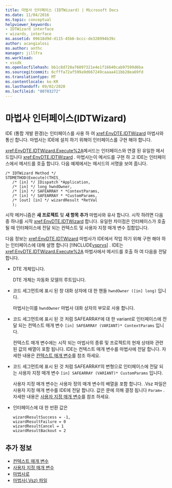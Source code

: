 ```yaml
---
title: 마법사 인터페이스 (IDTWizard) | Microsoft Docs
ms.date: 11/04/2016
ms.topic: conceptual
helpviewer_keywords:
- IDTWizard interface
- wizards, interface
ms.assetid: 09618d9d-d115-45b6-bccc-de328994b39c
author: acangialosi
ms.author: anthc
manager: jillfra
ms.workload:
- vssdk
ms.openlocfilehash: bb1c8d728a76097321e4e1f16640cab97599d6ba
ms.sourcegitcommit: 6cfffa72af599a9d667249caaaa411bb28ea69fd
ms.translationtype: MT
ms.contentlocale: ko-KR
ms.lasthandoff: 09/02/2020
ms.locfileid: "80703272"
---
```

# <a name="wizard-interface-idtwizard"></a>마법사 인터페이스(IDTWizard)
IDE (통합 개발 환경)는 인터페이스를 사용 하 여 <xref:EnvDTE.IDTWizard> 마법사와 통신 합니다. 마법사는 IDE에 설치 하기 위해이 인터페이스를 구현 해야 합니다.

 <xref:EnvDTE.IDTWizard.Execute%2A>메서드는 인터페이스와 연결 된 유일한 메서드입니다 <xref:EnvDTE.IDTWizard> . 마법사는이 메서드를 구현 하 고 IDE는 인터페이스에서 메서드를 호출 합니다. 다음 예제에서는 메서드의 서명을 보여 줍니다.

```
/* IDTWizard Method */
STDMETHOD(Execute)(THIS_
   /* [in] */ IDispatch *Application,
   /* [in] */ long hwndOwner,
   /* [in] */ SAFEARRAY * *ContextParams,
   /* [in] */ SAFEARRAY * *CustomParams,
   /* [out] [in] */ wizardResult *RetVal
   );
```

 시작 메커니즘은 **새 프로젝트** 및 **새 항목 추가** 마법사와 유사 합니다. 시작 하려면 다음 중 하나를 시작 <xref:EnvDTE.IDTWizard> 합니다. 유일한 차이점은 인터페이스가 호출 될 때 인터페이스에 전달 되는 컨텍스트 및 사용자 지정 매개 변수 집합입니다.

 다음 정보는 <xref:EnvDTE.IDTWizard> 마법사가 IDE에서 작업 하기 위해 구현 해야 하는 인터페이스에 대해 설명 합니다 [!INCLUDE[vsprvs](../../code-quality/includes/vsprvs_md.md)] . IDE는 <xref:EnvDTE.IDTWizard.Execute%2A> 마법사에서 메서드를 호출 하 여 다음을 전달 합니다.

- DTE 개체입니다.

     DTE 개체는 자동화 모델의 루트입니다.

- 코드 세그먼트에 표시 된 창 대화 상자에 대 한 핸들 `hwndOwner ([in] long)` 입니다.

     마법사는이를 `hwndOwner` 마법사 대화 상자의 부모로 사용 합니다.

- 코드 세그먼트에 표시 된 것 처럼 SAFEARRAY에 대 한 variant로 인터페이스에 전달 되는 컨텍스트 매개 변수 `[in] SAFEARRAY (VARIANT)* ContextParams` 입니다.

     컨텍스트 매개 변수에는 시작 되는 마법사의 종류 및 프로젝트의 현재 상태와 관련 된 값의 배열이 포함 됩니다. IDE는 컨텍스트 매개 변수를 마법사에 전달 합니다. 자세한 내용은 [컨텍스트 매개 변수](../../extensibility/internals/context-parameters.md)를 참조 하세요.

- 코드 세그먼트에 표시 된 것 처럼 SAFEARRAY의 변형으로 인터페이스에 전달 되는 사용자 지정 매개 변수 `[in] SAFEARRAY (VARIANT)* CustomParams` 입니다.

     사용자 지정 매개 변수는 사용자 정의 매개 변수의 배열을 포함 합니다. .Vsz 파일은 사용자 지정 매개 변수를 IDE에 전달 합니다. 값은 문에 의해 결정 됩니다 `Param=` . 자세한 내용은 [사용자 지정 매개 변수](../../extensibility/internals/custom-parameters.md)를 참조 하세요.

- 인터페이스에 대 한 반환 값은

    ```
    wizardResultSuccess = -1,
    wizardResultFailure = 0
    wizardResultCancel = 1
    wizardResultBackout = 2
    ```

## <a name="see-also"></a>추가 정보
- [컨텍스트 매개 변수](../../extensibility/internals/context-parameters.md)
- [사용자 지정 매개 변수](../../extensibility/internals/custom-parameters.md)
- [마법사로](../../extensibility/internals/wizards.md)
- [마법사(.Vsz) 파일](../../extensibility/internals/wizard-dot-vsz-file.md)
